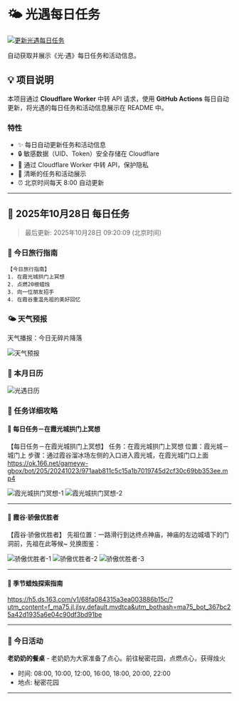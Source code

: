 # 🌤 光遇每日任务

[![更新光遇每日任务](https://github.com/oivio-up/SkyDailyInfo/actions/workflows/update-daily.yml/badge.svg)](https://github.com/oivio-up/SkyDailyInfo/actions/workflows/update-daily.yml)

自动获取并展示《光·遇》每日任务和活动信息。

## 💡 项目说明

本项目通过 **Cloudflare Worker** 中转 API 请求，使用 **GitHub Actions** 每日自动更新，将光遇的每日任务和活动信息展示在 README 中。

### 特性

- ✨ 每日自动更新任务和活动信息
- 🔒 敏感数据（UID、Token）安全存储在 Cloudflare
- 🚀 通过 Cloudflare Worker 中转 API，保护隐私
- 📱 清晰的任务和活动展示
- ⏰ 北京时间每天 8:00 自动更新

---

<!-- DAILY_TASK_START -->
## 📅 2025年10月28日 每日任务

> 最后更新: 2025年10月28日 09:20:09 (北京时间)

### 🎯 今日旅行指南

```
【今日旅行指南】
1. 在霞光城拱门上冥想
2. 点燃20根蜡烛
3. 向一位朋友招手
4. 在霞谷重温先祖的美好回忆
```

### 🌤️ 天气预报

天气播报：今日无碎片降落

![天气预报](https://ok.166.net/gameyw-gbox/bot/205/20221110/09f9672c8f640a6070976586877cfbd4f064c933.jpg)


### 📅 本月日历

![光遇日历](https://ok.166.net/gameyw-gbox/bot/205/20251024/b9b437f32a231eaaeae27d1b557e4df4ddf730a9.jpg)


### 📖 任务详细攻略


#### 📍 每日任务－在霞光城拱门上冥想

【每日任务－在霞光城拱门上冥想】
任务：在霞光城拱门上冥想
位置：霞光城－城门上
步骤：通过霞谷溜冰场左侧的入口进入霞光城，在霞光城门口上面
https://ok.166.net/gameyw-gbox/bot/205/20241023/971aab811c5c15a1b7019745d2cf30c69bb353ee.mp4


![霞光城拱门冥想-1](https://ok.166.net/gameyw-gbox/bot/205/20241023/8328fe1f13023335f06db270abe18c745f647a68.jpg)
![霞光城拱门冥想-2](https://ok.166.net/gameyw-gbox/bot/205/20211116/ebfaeee8b1ab2e647ec910cf45fda3d812f31126.png)

---


#### 📍 霞谷·骄傲优胜者

【霞谷·骄傲优胜者】
先祖位置：一路滑行到达终点神庙，神庙的左边城墙下的门洞前，先祖在此等候~
兑换图鉴：


![骄傲优胜者-1](https://ok.166.net/gameyw-gbox/bot/205/20210723/438977306fc9aeb642484aa44cb187c6093c8e5c.png)
![骄傲优胜者-2](https://ok.166.net/gameyw-gbox/bot/205/20210723/df95be53a1b59ca1a2a0abc863c26ece7e46ebc1.png)
![骄傲优胜者-3](https://ok.166.net/gameyw-gbox/bot/205/20210722/2f671c05c547125a28980bc082a0a2fcc99fea99.png)

---


#### 📍 季节蜡烛探索指南

https://h5.ds.163.com/v1/68fa084315a3ea003886b15c/?utm_content=f_ma75.jl.jlsy.default.mvdtca&utm_bothash=ma75_bot_367bc25a42d1935a6e04c90df3bd91be


---


### 🎪 今日活动

**老奶奶的餐桌** - 老奶奶为大家准备了点心。前往秘密花园，点燃点心，获得烛火
- 时间: 08:00, 10:00, 12:00, 16:00, 18:00, 20:00, 22:00
- 地点: 秘密花园


---

<!-- DAILY_TASK_END -->
